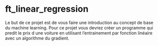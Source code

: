 # ft_linear_regression

Le but de ce projet est de vous faire une introduction au concept de base du machine
learning. Pour ce projet vous devrez créer un programme qui predit le prix d une voiture
en utilisant l’entrainement par fonction linéaire avec un algorithme du gradient.
